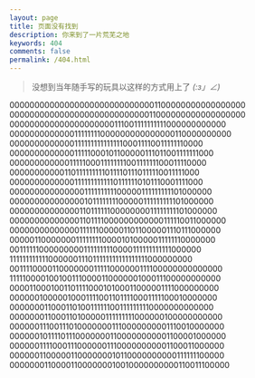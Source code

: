 ```yaml
---
layout: page
title: 页面没有找到
description: 你来到了一片荒芜之地
keywords: 404
comments: false
permalink: /404.html
---
```


> 没想到当年随手写的玩具以这样的方式用上了 _(:з」∠)_

000000000000000000000000000001100000000000000000
000000000000000000000000000011000000000000000000
000000000000000000000111001111111111000000000000
000000000000011111111000000000000000110000000000
000000000000011111111111111100011110011111110000
000000000000011111000101100000111011001111111000
000000000000111110001111111100111111100011110000
000000000001101111111110111101110111110011111000
000000000000011111111111101111110101110001111000
000000000000000111111111100000111111111101000000
000000000000000101111111100000111111111101000000
000000000000001101111110000000011111111101000000
000000000000001101111000000000000111110011000000
000000000000001111110000011011000001110111000000
000001100000001111111100001010000011111110000000
001111110000000001111111110000111111111111000000
111111111111000000111011111111111111111000000000
001111000011000000011111000000111100000000000000
111110000100100111000011000000100011100000000000
000011000100110111100010100011000001111000000000
000000100000100011110011011110001111100010000000
000000011000110100111111001111111110000000000000
000000011000110100000111111111000000100000000000
000000111001110100000001110000000001110010000000
000000101111011100000001100000000001100001000000
000000111100011100000011100000000001100011000000
000000110000011000000010110000000000111111100000
000000011000011000000010010000000000110011100000
